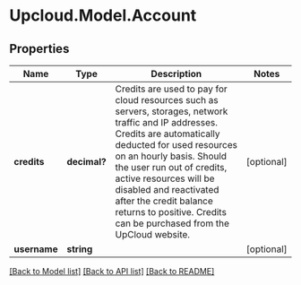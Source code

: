 # Upcloud.Model.Account
## Properties

Name | Type | Description | Notes
------------ | ------------- | ------------- | -------------
**credits** | **decimal?** | Credits are used to pay for cloud resources such as servers, storages, network traffic and IP addresses. Credits are automatically deducted for used resources on an hourly basis. Should the user run out of credits, active resources will be disabled and reactivated after the credit balance returns to positive. Credits can be purchased from the UpCloud website. | [optional] 
**username** | **string** |  | [optional] 

[[Back to Model list]](../README.md#documentation-for-models) [[Back to API list]](../README.md#documentation-for-api-endpoints) [[Back to README]](../README.md)

